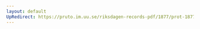 ```yaml
---
layout: default
UpRedirect: https://pruto.im.uu.se/riksdagen-records-pdf/1877/prot-1877--ak--017/prot-1877--ak--017_059.pdf
---
```

